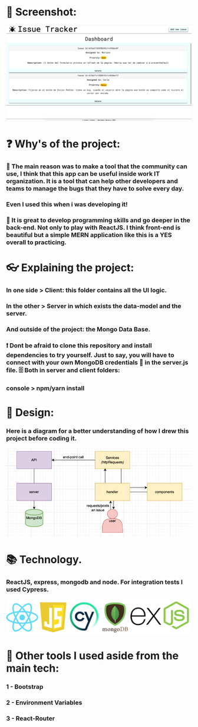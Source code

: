# 📱 Screenshot:
<img src="images/screenshot.png" >


# ❓ Why's of the project:
### 🤔 The main reason was to make a tool that the community can use, I think that this app can be useful inside work IT organization. It is a tool that can help other developers and teams to manage the bugs that they have to solve every day.
### Even I used this when i was developing it!
### 🚀 It is great to develop programming skills and go deeper in the back-end. Not only to play with ReactJS. I think front-end is beautiful but a simple MERN application like this is a YES overall to practicing.

# 👓 Explaining the project:
### In one side > Client: this folder contains all the UI logic.
### In the other > Server in which exists the data-model and the server.
### And outside of the project: the Mongo Data Base.
### ❗ Dont be afraid to clone this repository and install dependencies to try yourself. Just to say, you will have to connect with your own MongoDB credentials 🔐 in the server.js file. 🗄️ Both in server and client folders:
### console > npm/yarn install

# 📝 Design:
### Here is a diagram for a better understanding of how I drew this project before coding it.
<img src="images/diagrama.png">

# 📚 Technology.
### ReactJS, express, mongodb and node. For integration tests I used Cypress.
<img src="images/logos.png">

# 🧰 Other tools I used aside from the main tech:
### 1 - Bootstrap
### 2 - Environment Variables
### 3 - React-Router
